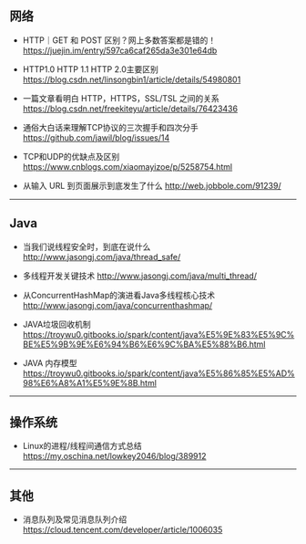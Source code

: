 ## 网络
- HTTP｜GET 和 POST 区别？网上多数答案都是错的！
https://juejin.im/entry/597ca6caf265da3e301e64db

- HTTP1.0 HTTP 1.1 HTTP 2.0主要区别
https://blog.csdn.net/linsongbin1/article/details/54980801

- 一篇文章看明白 HTTP，HTTPS，SSL/TSL 之间的关系
https://blog.csdn.net/freekiteyu/article/details/76423436

- 通俗大白话来理解TCP协议的三次握手和四次分手
https://github.com/jawil/blog/issues/14

- TCP和UDP的优缺点及区别
https://www.cnblogs.com/xiaomayizoe/p/5258754.html

- 从输入 URL 到页面展示到底发生了什么
http://web.jobbole.com/91239/

___
## Java

- 当我们说线程安全时，到底在说什么
http://www.jasongj.com/java/thread_safe/

- 多线程开发关键技术
http://www.jasongj.com/java/multi_thread/

- 从ConcurrentHashMap的演进看Java多线程核心技术
http://www.jasongj.com/java/concurrenthashmap/

- JAVA垃圾回收机制
https://troywu0.gitbooks.io/spark/content/java%E5%9E%83%E5%9C%BE%E5%9B%9E%E6%94%B6%E6%9C%BA%E5%88%B6.html

- JAVA 内存模型
https://troywu0.gitbooks.io/spark/content/java%E5%86%85%E5%AD%98%E6%A8%A1%E5%9E%8B.html

___
## 操作系统

- Linux的进程/线程间通信方式总结
https://my.oschina.net/lowkey2046/blog/389912
___

## 其他

- 消息队列及常见消息队列介绍
https://cloud.tencent.com/developer/article/1006035
